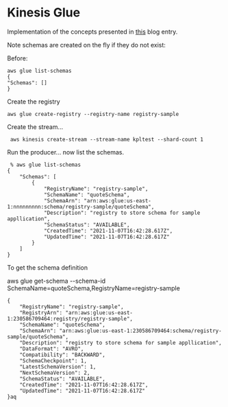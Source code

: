 # Kinesis Glue

Implementation of the concepts presented in [this](https://aws.amazon.com/blogs/big-data/validate-evolve-and-control-schemas-in-amazon-msk-and-amazon-kinesis-data-streams-with-aws-glue-schema-registry/) blog entry.

Note schemas are created on the fly if they do not exist:

Before:

```
aws glue list-schemas        
{
"Schemas": []
}
```

Create the registry

```
aws glue create-registry --registry-name registry-sample
```

Create the stream...

```
 aws kinesis create-stream --stream-name kpltest --shard-count 1
```

Run the producer... now list the schemas.

```
 % aws glue list-schemas   
{
    "Schemas": [
        {
            "RegistryName": "registry-sample",
            "SchemaName": "quoteSchema",
            "SchemaArn": "arn:aws:glue:us-east-1:nnnnnnnnn:schema/registry-sample/quoteSchema",
            "Description": "registry to store schema for sample appllication",
            "SchemaStatus": "AVAILABLE",
            "CreatedTime": "2021-11-07T16:42:28.617Z",
            "UpdatedTime": "2021-11-07T16:42:28.617Z"
        }
    ]
}

```

To get the schema definition

aws glue get-schema --schema-id SchemaName=quoteSchema,RegistryName=registry-sample

```
{
    "RegistryName": "registry-sample",
    "RegistryArn": "arn:aws:glue:us-east-1:230586709464:registry/registry-sample",
    "SchemaName": "quoteSchema",
    "SchemaArn": "arn:aws:glue:us-east-1:230586709464:schema/registry-sample/quoteSchema",
    "Description": "registry to store schema for sample appllication",
    "DataFormat": "AVRO",
    "Compatibility": "BACKWARD",
    "SchemaCheckpoint": 1,
    "LatestSchemaVersion": 1,
    "NextSchemaVersion": 2,
    "SchemaStatus": "AVAILABLE",
    "CreatedTime": "2021-11-07T16:42:28.617Z",
    "UpdatedTime": "2021-11-07T16:42:28.617Z"
}aq
```


